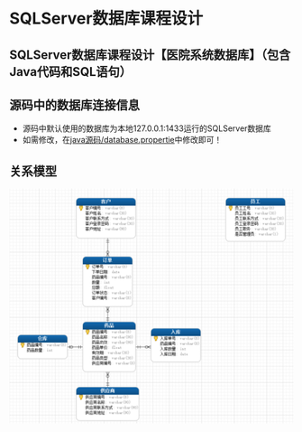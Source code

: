 # SQLServer数据库课程设计
## SQLServer数据库课程设计【医院系统数据库】（包含Java代码和SQL语句）
## 源码中的数据库连接信息
- 源码中默认使用的数据库为本地127.0.0.1:1433运行的SQLServer数据库
- 如需修改，在[java源码/database.propertie](https://github.com/GtLinyer/SQLServerCourseDisign/blob/master/java%E6%BA%90%E7%A0%81/database.properties)中修改即可！
## 关系模型
![关系模型](https://github.com/GtLinyer/SQLServerCourseDisign/raw/master/%E5%85%B3%E7%B3%BB%E6%A8%A1%E5%9E%8B.png)
